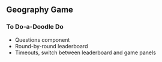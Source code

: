 ## Geography Game

### To Do-a-Doodle Do

- Questions component
- Round-by-round leaderboard
- Timeouts, switch between leaderboard and game panels
